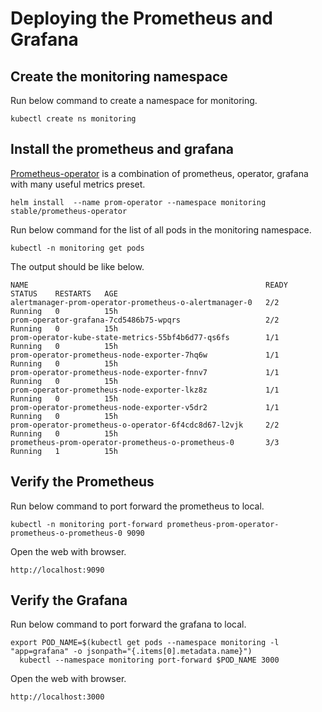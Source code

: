 # Deploying the Prometheus and Grafana

## Create the monitoring namespace

Run below command to create a namespace for monitoring.

```
kubectl create ns monitoring
```

## Install the prometheus and grafana

[Prometheus-operator](https://github.com/helm/charts/tree/master/stable/prometheus-operator) is a combination of prometheus, operator, grafana with many useful metrics preset.


```
helm install  --name prom-operator --namespace monitoring  stable/prometheus-operator
```

Run below command for the list of all pods in the monitoring namespace.

```
kubectl -n monitoring get pods
```

The output should be like below.

```
NAME                                                     READY   STATUS    RESTARTS   AGE
alertmanager-prom-operator-prometheus-o-alertmanager-0   2/2     Running   0          15h
prom-operator-grafana-7cd5486b75-wpqrs                   2/2     Running   0          15h
prom-operator-kube-state-metrics-55bf4b6d77-qs6fs        1/1     Running   0          15h
prom-operator-prometheus-node-exporter-7hq6w             1/1     Running   0          15h
prom-operator-prometheus-node-exporter-fnnv7             1/1     Running   0          15h
prom-operator-prometheus-node-exporter-lkz8z             1/1     Running   0          15h
prom-operator-prometheus-node-exporter-v5dr2             1/1     Running   0          15h
prom-operator-prometheus-o-operator-6f4cdc8d67-l2vjk     2/2     Running   0          15h
prometheus-prom-operator-prometheus-o-prometheus-0       3/3     Running   1          15h
```


## Verify the Prometheus

Run below command to port forward the prometheus to local.

```
kubectl -n monitoring port-forward prometheus-prom-operator-prometheus-o-prometheus-0 9090
```

Open the web with browser.

```
http://localhost:9090
```

## Verify the Grafana

Run below command to port forward the grafana to local.

```
export POD_NAME=$(kubectl get pods --namespace monitoring -l "app=grafana" -o jsonpath="{.items[0].metadata.name}")
  kubectl --namespace monitoring port-forward $POD_NAME 3000
```

Open the web with browser.

```
http://localhost:3000
```

